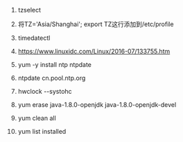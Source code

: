 1. tzselect

2. 将TZ='Asia/Shanghai'; export TZ这行添加到/etc/profile

3. timedatectl

4. https://www.linuxidc.com/Linux/2016-07/133755.htm

5. yum -y install ntp ntpdate

6.  ntpdate cn.pool.ntp.org

7. hwclock --systohc


8. yum erase java-1.8.0-openjdk java-1.8.0-openjdk-devel

9. yum clean all

10. yum list installed








